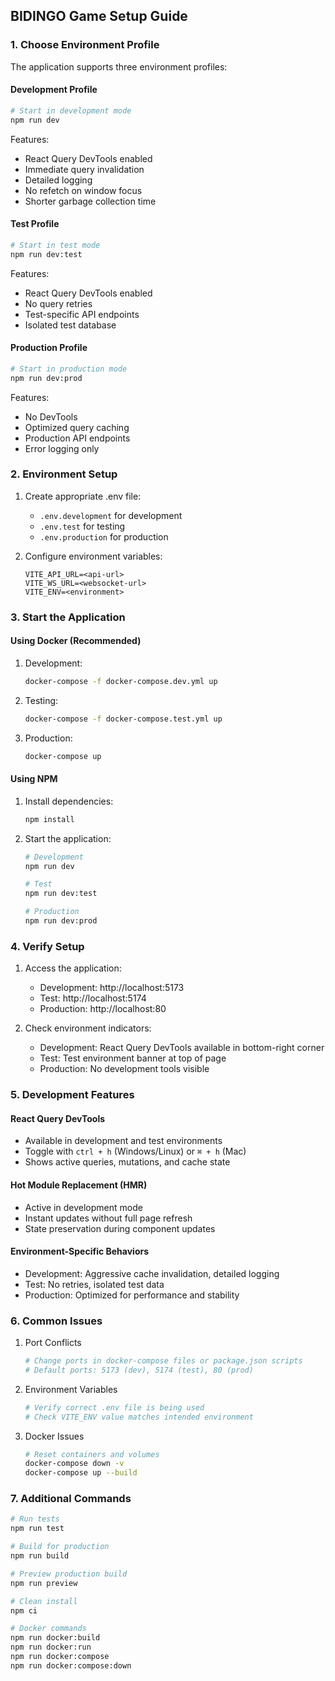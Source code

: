 ## BIDINGO Game Setup Guide

### 1. Choose Environment Profile

The application supports three environment profiles:

#### Development Profile
```bash
# Start in development mode
npm run dev
```
Features:
- React Query DevTools enabled
- Immediate query invalidation
- Detailed logging
- No refetch on window focus
- Shorter garbage collection time

#### Test Profile
```bash
# Start in test mode
npm run dev:test
```
Features:
- React Query DevTools enabled
- No query retries
- Test-specific API endpoints
- Isolated test database

#### Production Profile
```bash
# Start in production mode
npm run dev:prod
```
Features:
- No DevTools
- Optimized query caching
- Production API endpoints
- Error logging only

### 2. Environment Setup

1. Create appropriate .env file:
   - `.env.development` for development
   - `.env.test` for testing
   - `.env.production` for production

2. Configure environment variables:
   ```env
   VITE_API_URL=<api-url>
   VITE_WS_URL=<websocket-url>
   VITE_ENV=<environment>
   ```

### 3. Start the Application

#### Using Docker (Recommended)

1. Development:
   ```bash
   docker-compose -f docker-compose.dev.yml up
   ```

2. Testing:
   ```bash
   docker-compose -f docker-compose.test.yml up
   ```

3. Production:
   ```bash
   docker-compose up
   ```

#### Using NPM

1. Install dependencies:
   ```bash
   npm install
   ```

2. Start the application:
   ```bash
   # Development
   npm run dev

   # Test
   npm run dev:test

   # Production
   npm run dev:prod
   ```

### 4. Verify Setup

1. Access the application:
   - Development: http://localhost:5173
   - Test: http://localhost:5174
   - Production: http://localhost:80

2. Check environment indicators:
   - Development: React Query DevTools available in bottom-right corner
   - Test: Test environment banner at top of page
   - Production: No development tools visible

### 5. Development Features

#### React Query DevTools
- Available in development and test environments
- Toggle with `ctrl + h` (Windows/Linux) or `⌘ + h` (Mac)
- Shows active queries, mutations, and cache state

#### Hot Module Replacement (HMR)
- Active in development mode
- Instant updates without full page refresh
- State preservation during component updates

#### Environment-Specific Behaviors
- Development: Aggressive cache invalidation, detailed logging
- Test: No retries, isolated test data
- Production: Optimized for performance and stability

### 6. Common Issues

1. Port Conflicts
   ```bash
   # Change ports in docker-compose files or package.json scripts
   # Default ports: 5173 (dev), 5174 (test), 80 (prod)
   ```

2. Environment Variables
   ```bash
   # Verify correct .env file is being used
   # Check VITE_ENV value matches intended environment
   ```

3. Docker Issues
   ```bash
   # Reset containers and volumes
   docker-compose down -v
   docker-compose up --build
   ```

### 7. Additional Commands

```bash
# Run tests
npm run test

# Build for production
npm run build

# Preview production build
npm run preview

# Clean install
npm ci

# Docker commands
npm run docker:build
npm run docker:run
npm run docker:compose
npm run docker:compose:down
```